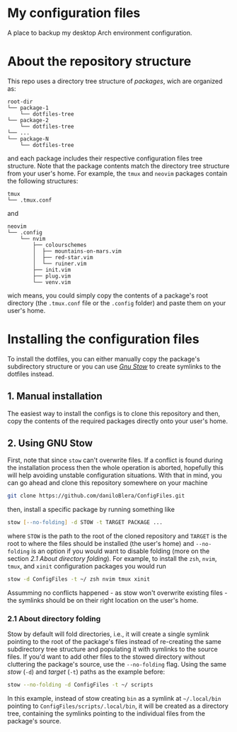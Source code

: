 # My configuration files
A place to backup my desktop Arch environment configuration.

# About the repository structure
This repo uses a directory tree structure of *packages*, wich are organized as:

```
root-dir
└── package-1
    └── dotfiles-tree
└── package-2
    └── dotfiles-tree
└── ...
└── package-N
    └── dotfiles-tree
```

and each package includes their respective configuration files tree structure.
Note that the package contents match the directory tree structure from your
user's home. For example, the `tmux` and `neovim` packages contain the following
structures:

```
tmux
└── .tmux.conf
```

and

```
neovim
└── .config
    └── nvim
        ├── colourschemes
        │  ├── mountains-on-mars.vim
        │  ├── red-star.vim
        │  └── ruiner.vim
        ├── init.vim
        ├── plug.vim
        └── venv.vim
```

wich means, you could simply copy the contents of a package's root directory
(the `.tmux.conf` file or the `.config` folder) and paste them on your user's
home.

# Installing the configuration files
To install the dotfiles, you can either manually copy the package's subdirectory
structure or you can use [*Gnu Stow*][stow] to create symlinks to the dotfiles
instead.

## 1. Manual installation
The easiest way to install the configs is to clone this repository and then,
copy the contents of the required packages directly onto your user's home.

## 2. Using GNU Stow
First, note that since `stow` can't overwrite files. If a conflict is found
during the installation process then the whole operation is aborted, hopefully
this will help avoiding unstable configuration situations. With that in mind,
you can go ahead and clone this repository somewhere on your machine

```zsh
git clone https://github.com/daniloBlera/ConfigFiles.git
```

then, install a specific package by running something like

```zsh
stow [--no-folding] -d STOW -t TARGET PACKAGE ...
```

where `STOW` is the path to the root of the cloned repository and `TARGET` is
the root to where the files should be installed (the user's home) and
`--no-folding` is an option if you would want to disable folding (more on the
section *2.1 About directory folding*). For example, to install the `zsh`,
`nvim`,  `tmux`, and `xinit` configuration packages you would run

```zsh
stow -d ConfigFiles -t ~/ zsh nvim tmux xinit
```

Assumming no conflicts happened - as stow won't overwrite existing files - the
symlinks should be on their right location on the user's home.

### 2.1 About directory folding
Stow by default will fold directories, i.e., it will create a single symlink
pointing to the root of the package's files instead of re-creating the same
subdirectory tree structure and populating it with symlinks to the source
files. If you'd want to add other files to the stowed directory without
cluttering the package's source, use the `--no-folding` flag. Using the same
*stow* (`-d`) and *target* (`-t`) paths as the example before:

```zsh
stow --no-folding -d ConfigFiles -t ~/ scripts
```

In this example, instead of stow creating `bin` as a symlink at `~/.local/bin`
pointing to `ConfigFiles/scripts/.local/bin`, it will be created as
a directory tree, containing the symlinks pointing to the individual files from
the package's source.

[stow]: https://www.gnu.org/software/stow/
